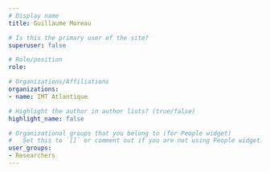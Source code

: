 ```yaml
---
# Display name
title: Guillaume Moreau

# Is this the primary user of the site?
superuser: false

# Role/position
role:

# Organizations/Affiliations
organizations:
- name: IMT Atlantique

# Highlight the author in author lists? (true/false)
highlight_name: false

# Organizational groups that you belong to (for People widget)
#   Set this to `[]` or comment out if you are not using People widget.
user_groups:
- Researchers
---
```


